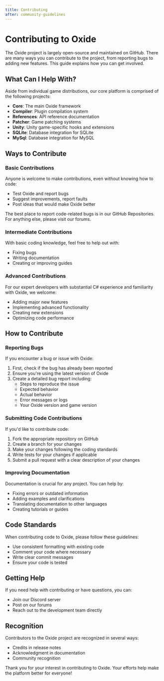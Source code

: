 ```yaml
---
title: Contributing
after: community-guidelines
---
```


# Contributing to Oxide

The Oxide project is largely open-source and maintained on GitHub. There are many ways you can contribute to the project, from reporting bugs to adding new features. This guide explains how you can get involved.

## What Can I Help With?

Aside from individual game distributions, our core platform is comprised of the following projects:

- **Core**: The main Oxide framework
- **Compiler**: Plugin compilation system
- **References**: API reference documentation
- **Patcher**: Game patching systems
- **Unity**: Unity game-specific hooks and extensions
- **SQLite**: Database integration for SQLite
- **MySql**: Database integration for MySQL

## Ways to Contribute

### Basic Contributions

Anyone is welcome to make contributions, even without knowing how to code:

- Test Oxide and report bugs
- Suggest improvements, report faults
- Post ideas that would make Oxide better

The best place to report code-related bugs is in our GitHub Repositories. For anything else, please visit our forums.

### Intermediate Contributions

With basic coding knowledge, feel free to help out with:

- Fixing bugs
- Writing documentation
- Creating or improving guides

### Advanced Contributions

For our expert developers with substantial C# experience and familiarity with Oxide, we welcome:

- Adding major new features
- Implementing advanced functionality
- Creating new extensions
- Optimizing code performance

## How to Contribute

### Reporting Bugs

If you encounter a bug or issue with Oxide:

1. First, check if the bug has already been reported
2. Ensure you're using the latest version of Oxide
3. Create a detailed bug report including:
   - Steps to reproduce the issue
   - Expected behavior
   - Actual behavior
   - Error messages or logs
   - Your Oxide version and game version

### Submitting Code Contributions

If you'd like to contribute code:

1. Fork the appropriate repository on GitHub
2. Create a branch for your changes
3. Make your changes following the coding standards
4. Write tests for your changes if applicable
5. Submit a pull request with a clear description of your changes

### Improving Documentation

Documentation is crucial for any project. You can help by:

- Fixing errors or outdated information
- Adding examples and clarifications
- Translating documentation to other languages
- Creating tutorials or guides

## Code Standards

When contributing code to Oxide, please follow these guidelines:

- Use consistent formatting with existing code
- Comment your code where necessary
- Write clear commit messages
- Ensure your code is tested

## Getting Help

If you need help with contributing or have questions, you can:

- Join our Discord server
- Post on our forums
- Reach out to the development team directly

## Recognition

Contributors to the Oxide project are recognized in several ways:

- Credits in release notes
- Acknowledgment in documentation
- Community recognition

Thank you for your interest in contributing to Oxide. Your efforts help make the platform better for everyone!
